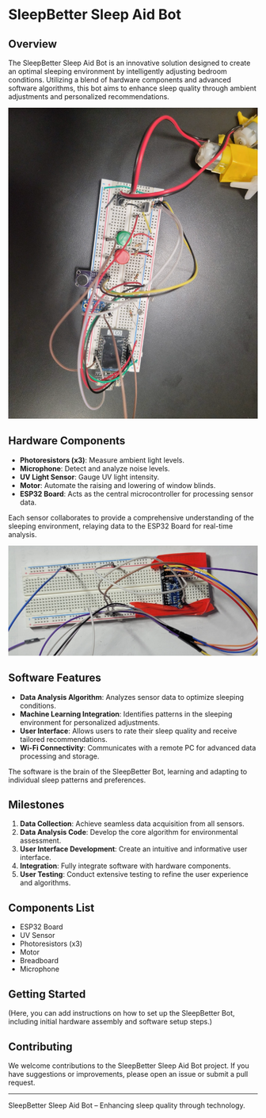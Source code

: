 # SleepBetter Sleep Aid Bot

## Overview

The SleepBetter Sleep Aid Bot is an innovative solution designed to create an optimal sleeping environment by intelligently adjusting bedroom conditions. Utilizing a blend of hardware components and advanced software algorithms, this bot aims to enhance sleep quality through ambient adjustments and personalized recommendations.

![SleepBetter Bot Overview](/images/sleepbetter_overview.png)

## Hardware Components

- **Photoresistors (x3)**: Measure ambient light levels.
- **Microphone**: Detect and analyze noise levels.
- **UV Light Sensor**: Gauge UV light intensity.
- **Motor**: Automate the raising and lowering of window blinds.
- **ESP32 Board**: Acts as the central microcontroller for processing sensor data.

Each sensor collaborates to provide a comprehensive understanding of the sleeping environment, relaying data to the ESP32 Board for real-time analysis.

![Hardware Setup](/images/sleepbetter_hardware.png)

## Software Features

- **Data Analysis Algorithm**: Analyzes sensor data to optimize sleeping conditions.
- **Machine Learning Integration**: Identifies patterns in the sleeping environment for personalized adjustments.
- **User Interface**: Allows users to rate their sleep quality and receive tailored recommendations.
- **Wi-Fi Connectivity**: Communicates with a remote PC for advanced data processing and storage.

The software is the brain of the SleepBetter Bot, learning and adapting to individual sleep patterns and preferences.


## Milestones

1. **Data Collection**: Achieve seamless data acquisition from all sensors.
2. **Data Analysis Code**: Develop the core algorithm for environmental assessment.
3. **User Interface Development**: Create an intuitive and informative user interface.
4. **Integration**: Fully integrate software with hardware components.
5. **User Testing**: Conduct extensive testing to refine the user experience and algorithms.

## Components List

- ESP32 Board
- UV Sensor
- Photoresistors (x3)
- Motor
- Breadboard
- Microphone

## Getting Started

(Here, you can add instructions on how to set up the SleepBetter Bot, including initial hardware assembly and software setup steps.)

## Contributing

We welcome contributions to the SleepBetter Sleep Aid Bot project. If you have suggestions or improvements, please open an issue or submit a pull request.

---

SleepBetter Sleep Aid Bot – Enhancing sleep quality through technology.
